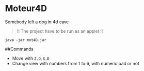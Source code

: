 # Moteur4D
Somebody left a dog in 4d cave

> !! The project have to be run as an applet !!

`java -jar mot4D.jar`

##Commands
- Move with `Z,Q,S,D`
- Change view with numbers from 1 to 6, with numeric pad or not